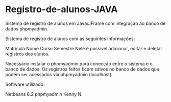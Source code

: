# Registro-de-alunos-JAVA

Sistema de registro de alunos em Java/JFrame com integração ao banco de dados phpmyadmin.

Sistema de registro de alunos com as seguintes informações:

Matrícula
Nome
Curso
Semestre
Nele é possível adicionar, editar e deletar registros dos alunos.

Necessário instalar o phpmyadmin para conecção entre o sistema e o banco de dados. Os registros feitos ficam salvos no banco de dados que podem ser acessados via phpmyadmin (localhost).

Software utilizado:

Netbeans 8.2
phpmyadmin
Kenny N.
